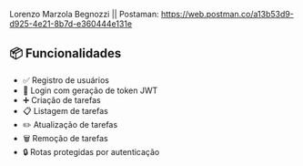 Lorenzo Marzola Begnozzi || Postaman: https://web.postman.co/a13b53d9-d925-4e21-8b7d-e360444e131e


## 📦 Funcionalidades

- ✅ Registro de usuários
- 🔐 Login com geração de token JWT
- ➕ Criação de tarefas
- 📋 Listagem de tarefas
- ✏️ Atualização de tarefas
- 🗑️ Remoção de tarefas
- 🔒 Rotas protegidas por autenticação
